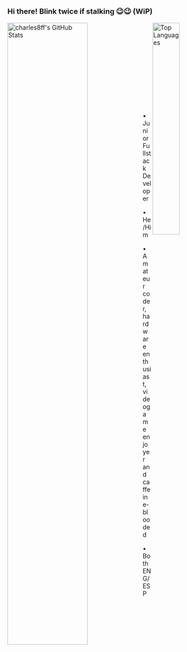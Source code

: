 <!--
**charles8ff/charles8ff** is a ✨ _special_ ✨ repository because its `README.md` (this file) appears on your GitHub profile.
-->

### Hi there! Blink twice if stalking 😉😉 (WiP)
<img align="left" src="https://github-readme-stats.vercel.app/api?username=charles8ff&count_private=true&theme=tokyonight&border_radius=18px" alt="charles8ff's GitHub Stats" width="60%" img></img>

<img align="right" src="https://github-readme-stats.vercel.app/api/top-langs/?username=charles8ff&theme=tokyonight&hide=TeX" alt="Top Languages" width="35%" img></img>

<br/>
<br/>
<br/>
<br/>
<br/>
<br/>
<br/>
<br/>
<br/>
<br/>
<br/>

• Junior Fullstack Developer

• He/Him 

• Amateur coder, hardware enthusiast, videogame enjoyer and caffeine-blooded

• Both ENG/ESP
